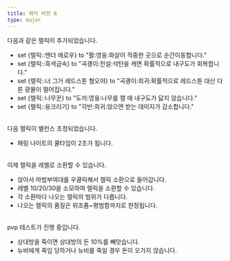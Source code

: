 ```yaml
---
title: 패치 버전 6
type: major
---
```


다음과 같은 렐릭이 추가되었습니다.

* set \{렐릭::엔더 애로우\} to "활:영웅:화살이 적중한 곳으로 순간이동합니다."&nbsp;
* set \{렐릭::흑색금속\} to "곡괭이:전설:석탄을 캐면 확률적으로 내구도가 회복합니다."&nbsp;
* set \{렐릭::너 그거 레드스톤 혐오야\} to "곡괭이:희귀:확률적으로 레드스톤 대신 다른 광물이 떨어집니다."
* set \{렐릭::나무꾼\} to "도끼:영웅:나무를 캘 때 내구도가 닳지 않습니다."&nbsp;
* set \{렐릭::웅크리기\} to "각반:희귀:앉으면 받는 데미지가 감소합니다."

<br>다음 렐릭이 밸런스 조정되었습니다.

* 패링 나이트의 쿨타임이 2초가 됩니다.

<br>이제 렐릭을 레벨로 소환할 수 있습니다.

* 앉아서 마법부여대를 우클릭해서 렐릭 소환으로 들어갑니다.
* 레벨 10/20/30을 소모하여 렐릭을 소환할 수 있습니다.
* 각 소환마다 나오는 렐릭의 범위가 다릅니다.
* 나오는 렐릭의 품질은 위조품~평범함까지로 한정됩니다.

<br>pvp 테스트가 진행 중입니다.

* 상대방을 죽이면 상대방의 돈 10%를 빼앗습니다.
* 뉴비에게 죽임 당하거나 뉴비를 죽일 경우 돈이 오가지 않습니다.
